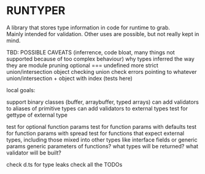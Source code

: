 # RUNTYPER

A library that stores type information in code for runtime to grab.  
Mainly intended for validation. Other uses are possible, but not really kept in mind.  

TBD:
POSSIBLE CAVEATS (inferrence, code bloat, many things not supported because of too complex behaviour)
why types inferred the way they are
module pruning
optional === undefined
more strict union/intersection object checking
union check errors pointing to whatever
union/intersection + object with index (tests here)

local goals:

support binary classes (buffer, arraybuffer, typed arrays)
can add validators to aliases of primitive types
can add validators to external types
test for gettype of external type

test for optional function params
test for function params with defaults
test for function params with spread
test for functions that expect external types, including those mixed into other types like interface fields or generic params
generic parameters of functions? what types will be returned? what validator will be built?

check d.ts for type leaks
check all the TODOs
